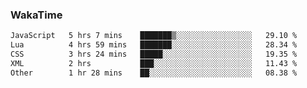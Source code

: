 ### WakaTime

<!--START_SECTION:waka-->

```txt
JavaScript   5 hrs 7 mins    ███████▒░░░░░░░░░░░░░░░░░   29.10 %
Lua          4 hrs 59 mins   ███████░░░░░░░░░░░░░░░░░░   28.34 %
CSS          3 hrs 24 mins   █████░░░░░░░░░░░░░░░░░░░░   19.35 %
XML          2 hrs           ███░░░░░░░░░░░░░░░░░░░░░░   11.43 %
Other        1 hr 28 mins    ██░░░░░░░░░░░░░░░░░░░░░░░   08.38 %
```

<!--END_SECTION:waka-->
